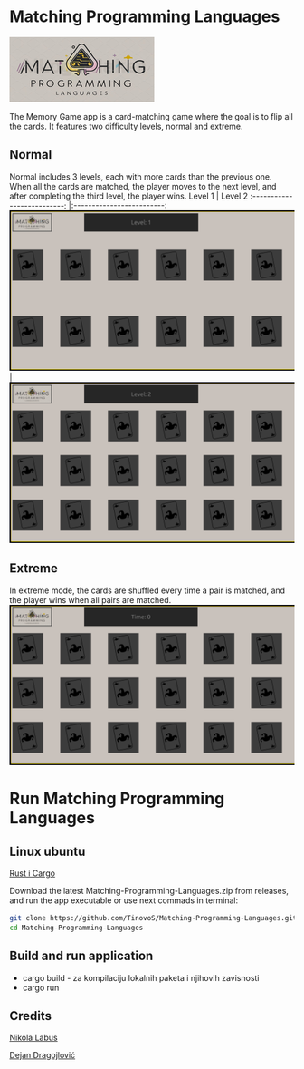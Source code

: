 # Matching Programming Languages

![plot](/resources/logo.png)

The Memory Game app is a card-matching game where the goal is to flip all the cards. It features two difficulty levels, normal and extreme. 

## Normal
Normal includes 3 levels, each with more cards than the previous one. When all the cards are matched, the player moves to the next level, and after completing the third level, the player wins.
Level 1                    |   Level 2
:--------------------------: |:-------------------------:
![](/resources/Normal_lvl1.png)  |  ![](/resources/Normal_lvl2.png)

## Extreme
In extreme mode, the cards are shuffled every time a pair is matched, and the player wins when all pairs are matched.
![](/resources/Extreme.png)

# Run Matching Programming Languages

## Linux ubuntu
 [Rust i Cargo](https://doc.rust-lang.org/cargo/getting-started/installation.html)

 Download the latest Matching-Programming-Languages.zip from releases, and run the app executable or use next commads in terminal:
 ```bash
 git clone https://github.com/TinovoS/Matching-Programming-Languages.git
 cd Matching-Programming-Languages
 ```

## Build and run application
*   cargo build - za kompilaciju lokalnih paketa i njihovih zavisnosti
*   cargo run


## Credits
[Nikola Labus](https://github.com/TinovoS)

[Dejan Dragojlović](https://github.com/Dejan43)
